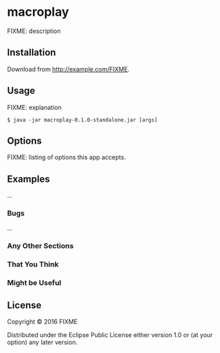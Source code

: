 # macroplay

FIXME: description

## Installation

Download from http://example.com/FIXME.

## Usage

FIXME: explanation

    $ java -jar macroplay-0.1.0-standalone.jar [args]

## Options

FIXME: listing of options this app accepts.

## Examples

...

### Bugs

...

### Any Other Sections
### That You Think
### Might be Useful

## License

Copyright © 2016 FIXME

Distributed under the Eclipse Public License either version 1.0 or (at
your option) any later version.
